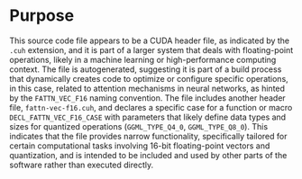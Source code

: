 # Purpose
This source code file appears to be a CUDA header file, as indicated by the `.cuh` extension, and it is part of a larger system that deals with floating-point operations, likely in a machine learning or high-performance computing context. The file is autogenerated, suggesting it is part of a build process that dynamically creates code to optimize or configure specific operations, in this case, related to attention mechanisms in neural networks, as hinted by the `FATTN_VEC_F16` naming convention. The file includes another header file, `fattn-vec-f16.cuh`, and declares a specific case for a function or macro `DECL_FATTN_VEC_F16_CASE` with parameters that likely define data types and sizes for quantized operations (`GGML_TYPE_Q4_0`, `GGML_TYPE_Q8_0`). This indicates that the file provides narrow functionality, specifically tailored for certain computational tasks involving 16-bit floating-point vectors and quantization, and is intended to be included and used by other parts of the software rather than executed directly.
